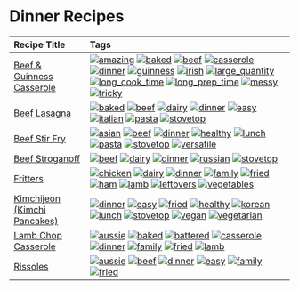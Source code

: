 # Dinner Recipes 

|Recipe Title|Tags
|:---|:---|
|[Beef & Guinness Casserole](../recipes/beefandguinnesscasserole.md)|<a href="tags/amazing.html"><img src="https://img.shields.io/badge/tag-amazing-3faa68" alt="amazing" /></a> <a href="tags/baked.html"><img src="https://img.shields.io/badge/tag-baked-c5d714" alt="baked" /></a> <a href="tags/beef.html"><img src="https://img.shields.io/badge/tag-beef-93e32e" alt="beef" /></a> <a href="tags/casserole.html"><img src="https://img.shields.io/badge/tag-casserole-c5a27b" alt="casserole" /></a> <a href="tags/dinner.html"><img src="https://img.shields.io/badge/tag-dinner-945e60" alt="dinner" /></a> <a href="tags/guinness.html"><img src="https://img.shields.io/badge/tag-guinness-5f1085" alt="guinness" /></a> <a href="tags/irish.html"><img src="https://img.shields.io/badge/tag-irish-f3232d" alt="irish" /></a> <a href="tags/large_quantity.html"><img src="https://img.shields.io/badge/tag-large_quantity-424c13" alt="large_quantity" /></a> <a href="tags/long_cook_time.html"><img src="https://img.shields.io/badge/tag-long_cook_time-29c88d" alt="long_cook_time" /></a> <a href="tags/long_prep_time.html"><img src="https://img.shields.io/badge/tag-long_prep_time-786ed6" alt="long_prep_time" /></a> <a href="tags/messy.html"><img src="https://img.shields.io/badge/tag-messy-8ce6fc" alt="messy" /></a> <a href="tags/tricky.html"><img src="https://img.shields.io/badge/tag-tricky-b62aa6" alt="tricky" /></a>|
|[Beef Lasagna](../recipes/beeflasagna.md)|<a href="tags/baked.html"><img src="https://img.shields.io/badge/tag-baked-c5d714" alt="baked" /></a> <a href="tags/beef.html"><img src="https://img.shields.io/badge/tag-beef-93e32e" alt="beef" /></a> <a href="tags/dairy.html"><img src="https://img.shields.io/badge/tag-dairy-4b9e32" alt="dairy" /></a> <a href="tags/dinner.html"><img src="https://img.shields.io/badge/tag-dinner-945e60" alt="dinner" /></a> <a href="tags/easy.html"><img src="https://img.shields.io/badge/tag-easy-72fcc" alt="easy" /></a> <a href="tags/italian.html"><img src="https://img.shields.io/badge/tag-italian-3bf9ab" alt="italian" /></a> <a href="tags/pasta.html"><img src="https://img.shields.io/badge/tag-pasta-617c8" alt="pasta" /></a> <a href="tags/stovetop.html"><img src="https://img.shields.io/badge/tag-stovetop-9bf4b7" alt="stovetop" /></a>|
|[Beef Stir Fry](../recipes/beefstirfry.md)|<a href="tags/asian.html"><img src="https://img.shields.io/badge/tag-asian-8a3b70" alt="asian" /></a> <a href="tags/beef.html"><img src="https://img.shields.io/badge/tag-beef-93e32e" alt="beef" /></a> <a href="tags/dinner.html"><img src="https://img.shields.io/badge/tag-dinner-945e60" alt="dinner" /></a> <a href="tags/healthy.html"><img src="https://img.shields.io/badge/tag-healthy-7ca620" alt="healthy" /></a> <a href="tags/lunch.html"><img src="https://img.shields.io/badge/tag-lunch-be57aa" alt="lunch" /></a> <a href="tags/pasta.html"><img src="https://img.shields.io/badge/tag-pasta-617c8" alt="pasta" /></a> <a href="tags/stovetop.html"><img src="https://img.shields.io/badge/tag-stovetop-9bf4b7" alt="stovetop" /></a> <a href="tags/versatile.html"><img src="https://img.shields.io/badge/tag-versatile-da1f33" alt="versatile" /></a>|
|[Beef Stroganoff](../recipes/beefstroganoff.md)|<a href="tags/beef.html"><img src="https://img.shields.io/badge/tag-beef-93e32e" alt="beef" /></a> <a href="tags/dairy.html"><img src="https://img.shields.io/badge/tag-dairy-4b9e32" alt="dairy" /></a> <a href="tags/dinner.html"><img src="https://img.shields.io/badge/tag-dinner-945e60" alt="dinner" /></a> <a href="tags/russian.html"><img src="https://img.shields.io/badge/tag-russian-4a7017" alt="russian" /></a> <a href="tags/stovetop.html"><img src="https://img.shields.io/badge/tag-stovetop-9bf4b7" alt="stovetop" /></a>|
|[Fritters](../recipes/fritters.md)|<a href="tags/chicken.html"><img src="https://img.shields.io/badge/tag-chicken-d93385" alt="chicken" /></a> <a href="tags/dairy.html"><img src="https://img.shields.io/badge/tag-dairy-4b9e32" alt="dairy" /></a> <a href="tags/dinner.html"><img src="https://img.shields.io/badge/tag-dinner-945e60" alt="dinner" /></a> <a href="tags/family.html"><img src="https://img.shields.io/badge/tag-family-f05668" alt="family" /></a> <a href="tags/fried.html"><img src="https://img.shields.io/badge/tag-fried-379a95" alt="fried" /></a> <a href="tags/ham.html"><img src="https://img.shields.io/badge/tag-ham-1d5152" alt="ham" /></a> <a href="tags/lamb.html"><img src="https://img.shields.io/badge/tag-lamb-af803c" alt="lamb" /></a> <a href="tags/leftovers.html"><img src="https://img.shields.io/badge/tag-leftovers-e2596" alt="leftovers" /></a> <a href="tags/vegetables.html"><img src="https://img.shields.io/badge/tag-vegetables-f1d19f" alt="vegetables" /></a>|
|[Kimchijeon (Kimchi Pancakes)](../recipes/kimchipancakes.md)|<a href="tags/dinner.html"><img src="https://img.shields.io/badge/tag-dinner-945e60" alt="dinner" /></a> <a href="tags/easy.html"><img src="https://img.shields.io/badge/tag-easy-72fcc" alt="easy" /></a> <a href="tags/fried.html"><img src="https://img.shields.io/badge/tag-fried-379a95" alt="fried" /></a> <a href="tags/healthy.html"><img src="https://img.shields.io/badge/tag-healthy-7ca620" alt="healthy" /></a> <a href="tags/korean.html"><img src="https://img.shields.io/badge/tag-korean-4e6ea" alt="korean" /></a> <a href="tags/lunch.html"><img src="https://img.shields.io/badge/tag-lunch-be57aa" alt="lunch" /></a> <a href="tags/stovetop.html"><img src="https://img.shields.io/badge/tag-stovetop-9bf4b7" alt="stovetop" /></a> <a href="tags/vegan.html"><img src="https://img.shields.io/badge/tag-vegan-6f4790" alt="vegan" /></a> <a href="tags/vegetarian.html"><img src="https://img.shields.io/badge/tag-vegetarian-473080" alt="vegetarian" /></a>|
|[Lamb Chop Casserole](../recipes/lambchopcasserole.md)|<a href="tags/aussie.html"><img src="https://img.shields.io/badge/tag-aussie-25d3f" alt="aussie" /></a> <a href="tags/baked.html"><img src="https://img.shields.io/badge/tag-baked-c5d714" alt="baked" /></a> <a href="tags/battered.html"><img src="https://img.shields.io/badge/tag-battered-6b1fb" alt="battered" /></a> <a href="tags/casserole.html"><img src="https://img.shields.io/badge/tag-casserole-c5a27b" alt="casserole" /></a> <a href="tags/dinner.html"><img src="https://img.shields.io/badge/tag-dinner-945e60" alt="dinner" /></a> <a href="tags/family.html"><img src="https://img.shields.io/badge/tag-family-f05668" alt="family" /></a> <a href="tags/fried.html"><img src="https://img.shields.io/badge/tag-fried-379a95" alt="fried" /></a> <a href="tags/lamb.html"><img src="https://img.shields.io/badge/tag-lamb-af803c" alt="lamb" /></a>|
|[Rissoles](../recipes/rissoles.md)|<a href="tags/aussie.html"><img src="https://img.shields.io/badge/tag-aussie-25d3f" alt="aussie" /></a> <a href="tags/beef.html"><img src="https://img.shields.io/badge/tag-beef-93e32e" alt="beef" /></a> <a href="tags/dinner.html"><img src="https://img.shields.io/badge/tag-dinner-945e60" alt="dinner" /></a> <a href="tags/easy.html"><img src="https://img.shields.io/badge/tag-easy-72fcc" alt="easy" /></a> <a href="tags/family.html"><img src="https://img.shields.io/badge/tag-family-f05668" alt="family" /></a> <a href="tags/fried.html"><img src="https://img.shields.io/badge/tag-fried-379a95" alt="fried" /></a>|